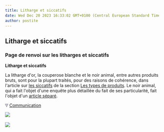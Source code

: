 ```yaml
---
title: Litharge et siccatifs
date: Wed Dec 20 2023 16:33:02 GMT+0100 (Central European Standard Time)
author: postite
---
```


## Litharge et siccatifs
### Page de renvoi sur les litharges et siccatifs
 **Litharge et siccatifs**  

La litharge d'or, la couperose blanche et le noir animal, entre autres produits bruts, sont pour la plupart traités, pour des raisons de cohérence, dans l'article sur [les siccatifs](siccatifs.html) de la section [Les types de produits](typesdeproduits.html). Le noir animal, qui a fait l'objet d'une enquête plus détaillée du fait de ses particularité, fait l'objet d'un [article séparé](noiranimal.html).



![](images/flechebas.gif) [Communication](http://www.artrealite.com/annonceurs.htm) 

[![](https://cbonvin.fr/sites/regie.artrealite.com/visuels/campagne1.png)](index-2.html#20131014)

![](https://cbonvin.fr/sites/regie.artrealite.com/visuels/campagne2.png)